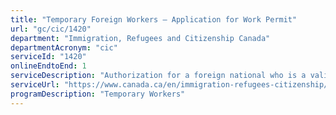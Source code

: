 ```yaml
---
title: "Temporary Foreign Workers – Application for Work Permit"
url: "gc/cic/1420"
department: "Immigration, Refugees and Citizenship Canada"
departmentAcronym: "cic"
serviceId: "1420"
onlineEndtoEnd: 1
serviceDescription: "Authorization for a foreign national who is a valid temporary resident to work in Canada."
serviceUrl: "https://www.canada.ca/en/immigration-refugees-citizenship/services/work-canada/permit/temporary/apply.html"
programDescription: "Temporary Workers"
---
```

